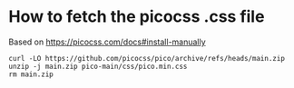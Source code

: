 # How to fetch the picocss .css file
Based on https://picocss.com/docs#install-manually
```
curl -LO https://github.com/picocss/pico/archive/refs/heads/main.zip
unzip -j main.zip pico-main/css/pico.min.css
rm main.zip
```

